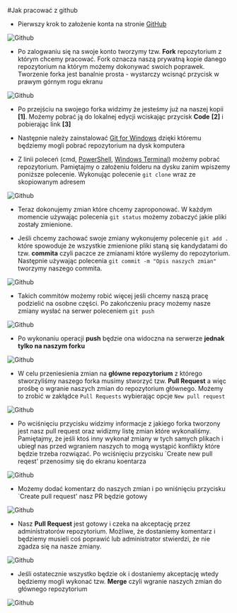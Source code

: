 #Jak pracować z github

- Pierwszy krok to założenie konta na stronie [GitHub](http://www.github.com/)

![Github](https://raw.githubusercontent.com/maciejk1984/boneIO/main/.resources/github.png)

- Po zalogwaniu się na swoje konto tworzymy tzw. **Fork** repozytorium z którym chcemy pracować. Fork oznacza naszą prywatną kopie danego repozytorium na którym możemy dokonywać swoich poprawek. Tworzenie forka jest banalnie prosta - wystarczy wcisnąć przycisk w prawym górnym rogu ekranu

![Github](https://raw.githubusercontent.com/maciejk1984/boneIO/main/.resources/fork.png)

- Po przejściu na swojego forka widzimy że jesteśmy już na naszej kopii **[1]**. Możemy pobrać ją do lokalnej edycji wciskając przycisk **Code** **[2]** i pobierając link **[3]**

- Następnie należy zainstalować [Git for Windows](https://gitforwindows.org/) dzięki któremu będziemy mogli pobrać repozytorium na dysk komputera

- Z linii poleceń (cmd, [PowerShell](https://github.com/PowerShell/PowerShell/releases), [Windows Terminal](https://github.com/microsoft/terminal/releases)) możemy pobrać repozytorium. Pamiętajmy o założeniu folderu na dysku zanim wpiszemy poniższe polecenie. Wykonując polecenie `git clone` wraz ze skopiowanym adresem

![Github](https://raw.githubusercontent.com/maciejk1984/boneIO/main/.resources/clone.png)

- Teraz dokonujemy zmian które chcemy zaproponować. W każdym momencie używając polecenia `git status` możemy zobaczyć jakie pliki zostały zmienione.

- Jeśli chcemy zachować swoje zmiany wykonujemy polecenie `git add .` które spowoduje że wszystkie zmienione pliki staną się kandydatami do tzw. **commita** czyli paczce ze zmianami które wyślemy do repozytorium. Następnie używając polecenia `git commit -m "Opis naszych zmian"` tworzymy naszego commita. 

![Github](https://raw.githubusercontent.com/maciejk1984/boneIO/main/.resources/commit.png)

- Takich commitów możemy robić więcej jeśli chcemy naszą pracę podzielić na osobne części. Po zakończeniu pracy możemy nasze zmiany wysłać na serwer poleceniem `git push`

![Github](https://raw.githubusercontent.com/maciejk1984/boneIO/main/.resources/push.png)

- Po wykonaniu operacji **push** będzie ona widoczna na serwerze **jednak tylko na naszym forku**
  
![Github](https://raw.githubusercontent.com/maciejk1984/boneIO/main/.resources/after_push.png)

- W celu przeniesienia zmian na **główne repozytorium** z którego stworzyliśmy naszego forka musimy stworzyć tzw. **Pull Request** a więc prośbę o wgranie naszych zmian do repozytorium głównego. Możemy to zrobić w zakłądce `Pull Requests` wybierając opcje `New pull request`

![Github](https://raw.githubusercontent.com/maciejk1984/boneIO/main/.resources/pr_create.png)

- Po wciśnięciu przycisku widzimy informacje z jakiego forka tworzony jest nasz pull request oraz widizmy listę zmian które wykonaliśmy. Pamiętajmy, że jeśli ktoś inny wykonał zmiany w tych samych plikach i ubiegł nas przed wgraniem naszych to mogą wystąpić konflikty które będzie trzeba rozwiązać. Po wciśnięciu przycisku `Create new pull reqest' przenosimy się do ekranu koentarza

![Github](https://raw.githubusercontent.com/maciejk1984/boneIO/main/.resources/pr.png)

- Możemy dodać komentarz do naszych zmian i po wniśnięciu przycisku `Create pull request' nasz PR będzie gotowy

![Github](https://raw.githubusercontent.com/maciejk1984/boneIO/main/.resources/pr_comment.png)

- Nasz **Pull Request** jest gotowy i czeka na akceptację przez administratorów repozytorium. Możliwe, że dostaniemy komentarz i będziemy musieli coś poprawić lub administrator stwierdzi, że nie zgadza się na nasze zmiany. 

![Github](https://raw.githubusercontent.com/maciejk1984/boneIO/main/.resources/pr_final.png)

- Jeśli ostatecznie wszystko będzie ok i dostaniemy akceptację wtedy będziemy mogli wykonać tzw. **Merge** czyli wgranie naszych zmian do głównego repozytorium

![Github](https://raw.githubusercontent.com/maciejk1984/boneIO/main/.resources/merge.png)